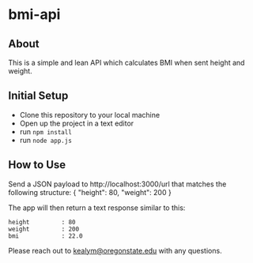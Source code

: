 # bmi-api
## About
This is a simple and lean API which calculates BMI when sent height and weight.

## Initial Setup
- Clone this repository to your local machine
- Open up the project in a text editor
- run `npm install`
- run `node app.js`

## How to Use
Send a JSON payload to http://localhost:3000/url that matches the following structure:
{
    "height": 80, 
    "weight": 200 
}

The app will then return a text response similar to this:
```
height         : 80
weight         : 200
bmi            : 22.0
```

Please reach out to kealym@oregonstate.edu with any questions.

 
